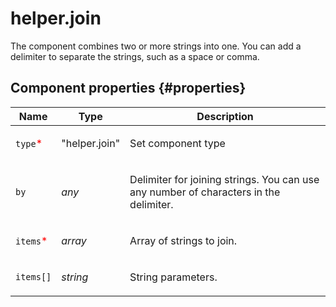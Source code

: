# helper.join

The component combines two or more strings into one. You can add a delimiter to separate the strings, such as a space or comma.

## Component properties {#properties}

| Name                                      | Type          | Description                                                                                  |
| ----------------------------------------- | ------------- | -------------------------------------------------------------------------------------------- |
| `type`<span style="color: red">\*</span>  | "helper.join" | <p>Set component type</p>                                                                    |
| `by`                                      | _any_         | <p>Delimiter for joining strings. You can use any number of characters in the delimiter.</p> |
| `items`<span style="color: red">\*</span> | _array_       | <p>Array of strings to join.</p>                                                             |
| `items[]`                                 | _string_      | <p>String parameters.</p>                                                                    |
